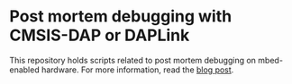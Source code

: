 # Post mortem debugging with CMSIS-DAP or DAPLink

This repository holds scripts related to post mortem debugging on mbed-enabled hardware. For more information, read the [blog post](http://blog.mbed.com).
